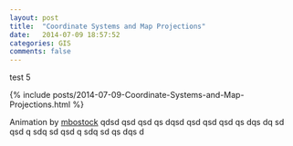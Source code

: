 ```yaml
---
layout: post
title:  "Coordinate Systems and Map Projections"
date:   2014-07-09 18:57:52
categories: GIS
comments: false
---
```

test 5

{% include posts/2014-07-09-Coordinate-Systems-and-Map-Projections.html %}

Animation by [mbostock][gistproj] qdsd qsd qsd qs dqsd qsd qsd qsd qs dqs dq sd qsd q sdq sd qsd q sdq sd qs dqs d

[gistproj]:http://bl.ocks.org/mbostock/3711652
